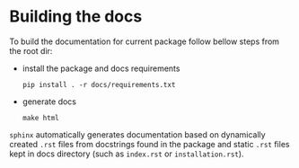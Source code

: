 # Building the docs

To build the documentation for current package follow bellow steps from the root dir:

- install the package and docs requirements

    `pip install . -r docs/requirements.txt`

- generate docs

    `make html`


`sphinx` automatically generates documentation based on dynamically created `.rst` files from 
docstrings found in the package and static `.rst` files kept in docs directory 
(such as `index.rst` or `installation.rst`).


